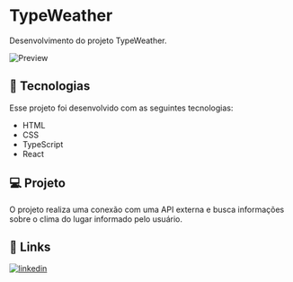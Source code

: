 # TypeWeather

Desenvolvimento do projeto TypeWeather.

![Preview](./src/assets/img/preview.png)

## 🚀 Tecnologias

Esse projeto foi desenvolvido com as seguintes tecnologias:

- HTML
- CSS
- TypeScript
- React

## 💻 Projeto

O projeto realiza uma conexão com uma API externa e busca informações sobre o clima do lugar informado pelo usuário.

## 🔗 Links
[![linkedin](https://img.shields.io/badge/linkedin-0A66C2?style=for-the-badge&logo=linkedin&logoColor=white)](https://www.linkedin.com/in/brunobrsl/)